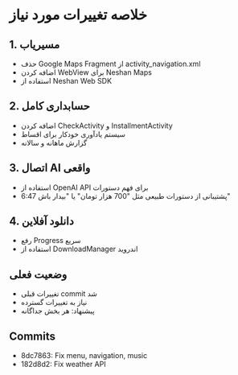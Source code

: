 # خلاصه تغییرات مورد نیاز

## 1. مسیریاب
- حذف Google Maps Fragment از activity_navigation.xml
- اضافه کردن WebView برای Neshan Maps
- استفاده از Neshan Web SDK

## 2. حسابداری کامل
- اضافه کردن CheckActivity و InstallmentActivity
- سیستم یادآوری خودکار برای اقساط
- گزارش ماهانه و سالانه

## 3. اتصال AI واقعی
- استفاده از OpenAI API برای فهم دستورات
- پشتیبانی از دستورات طبیعی مثل "700 هزار تومان" یا "بیدار باش 6:47"

## 4. دانلود آفلاین
- رفع Progress سریع
- استفاده از DownloadManager اندروید

## وضعیت فعلی
- تغییرات قبلی commit شد
- نیاز به تغییرات گسترده
- پیشنهاد: هر بخش جداگانه

## Commits
- 8dc7863: Fix menu, navigation, music
- 182d8d2: Fix weather API
